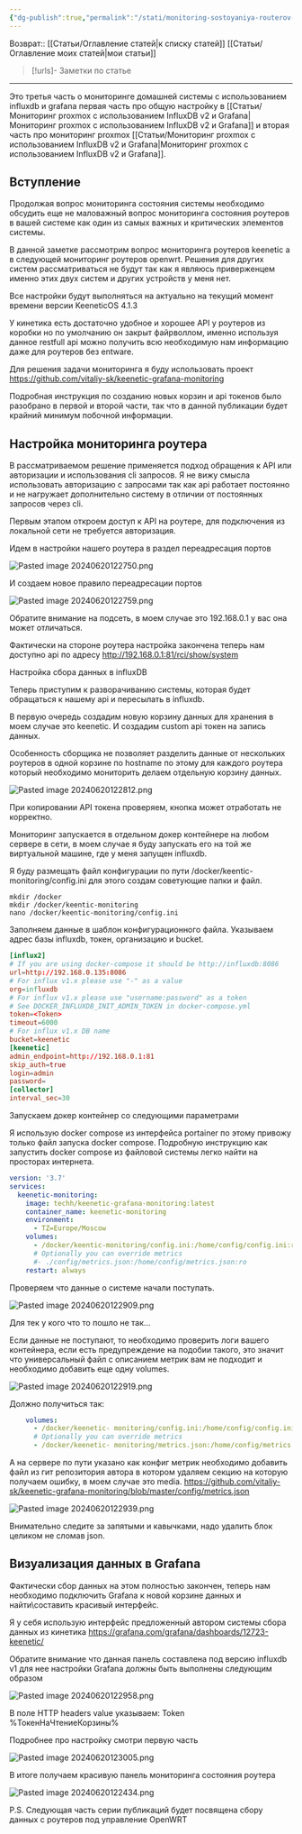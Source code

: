 ```yaml
---
{"dg-publish":true,"permalink":"/stati/monitoring-sostoyaniya-routerov-keenetic-v-influxdb-v2-i-grafana/","updated":"2024-09-23T23:50:21+03:00"}
---
```


Возврат:: [[Статьи/Оглавление статей\|к списку статей]]  [[Статьи/Оглавление моих статей\|мои статьи]] 
> [!urls]- Заметки по статье
>  

---
Это третья часть о мониторинге домашней системы с использованием influxdb и grafana первая часть про общую настройку в [[Статьи/Мониторинг proxmox с использованием InfluxDB v2 и Grafana\|Мониторинг proxmox с использованием InfluxDB v2 и Grafana]] и вторая часть про мониторинг proxmox [[Статьи/Мониторинг proxmox с использованием InfluxDB v2 и Grafana\|Мониторинг proxmox с использованием InfluxDB v2 и Grafana]].
## Вступление

Продолжая вопрос мониторинга состояния системы необходимо обсудить еще не маловажный вопрос мониторинга состояния роутеров в вашей системе как один из самых важных и критических элементов системы.

В данной заметке рассмотрим вопрос мониторинга роутеров keenetic а в следующей мониторинг роутеров openwrt. Решения для других систем рассматриваться не будут так как я являюсь приверженцем именно этих двух систем и других устройств у меня нет.

Все настройки будут выполняться на актуально на текущий момент времени версии KeeneticOS 4.1.3

У кинетика есть достаточно удобное и хорошее API у роутеров из коробки но по умолчанию он закрыт файрволлом, именно используя данное restfull api можно получить всю необходимую нам информацию даже для роутеров без entware.

Для решения задачи мониторинга я буду использовать проект https://github.com/vitaliy-sk/keenetic-grafana-monitoring

Подробная инструкция по созданию новых корзин и api токенов было разобрано в первой и второй части, так что в данной публикации будет крайний минимум побочной информации.

## Настройка мониторинга роутера

В рассматриваемом решение применяется подход обращения к API или авторизации и использования cli запросов. Я не вижу смысла использовать авторизацию с запросами так как api работает постоянно и не нагружает дополнительно систему в отличии от постоянных запросов через cli.

Первым этапом откроем доступ к API на роутере, для подключения из локальной сети не требуется авторизация.

Идем в настройки нашего роутера в раздел переадресация портов

![Pasted image 20240620122750.png](/img/user/%D0%98%D1%81%D1%85%D0%BE%D0%B4%D0%BD%D0%B8%D0%BA%D0%B8/Pasted%20image%2020240620122750.png)

И создаем новое правило переадресации портов

![Pasted image 20240620122759.png](/img/user/%D0%98%D1%81%D1%85%D0%BE%D0%B4%D0%BD%D0%B8%D0%BA%D0%B8/Pasted%20image%2020240620122759.png)

Обратите внимание на подсеть, в моем случае это 192.168.0.1 у вас она может отличаться.

Фактически на стороне роутера настройка закончена теперь нам доступно api по адресу http://192.168.0.1:81/rci/show/system

Настройка сбора данных в influxDB

Теперь приступим к разворачиванию системы, которая будет обращаться к нашему api и пересылать в influxdb.

В первую очередь создадим новую корзину данных для хранения в моем случае это keenetic. И создадим custom api токен на запись данных.

Особенность сборщика не позволяет разделить данные от нескольких роутеров в одной корзине по hostname по этому для каждого роутера который необходимо мониторить делаем отдельную корзину данных.

![Pasted image 20240620122812.png](/img/user/%D0%98%D1%81%D1%85%D0%BE%D0%B4%D0%BD%D0%B8%D0%BA%D0%B8/Pasted%20image%2020240620122812.png)

При копировании API токена проверяем, кнопка может отработать не корректно.

Мониторинг запускается в отдельном докер контейнере на любом сервере в сети, в моем случае я буду запускать его на той же виртуальной машине, где у меня запущен influxdb.

Я буду размещать файл конфигурации по пути /docker/keentic-monitoring/config.ini для этого создам советующие папки и файл.

```comand
mkdir /docker
mkdir /docker/keentic-monitoring
nano /docker/keentic-monitoring/config.ini
```
Заполняем данные в шаблон конфигурационного файла. Указываем адрес базы influxdb, токен, организацию и bucket.

```conf
[influx2]
# If you are using docker-compose it should be http://influxdb:8086
url=http://192.168.0.135:8086
# For influx v1.x please use "-" as a value
org=influxdb
# For influx v1.x please use "username:password" as a token
# See DOCKER_INFLUXDB_INIT_ADMIN_TOKEN in docker-compose.yml
token=<Token>
timeout=6000
# For influx v1.x DB name
bucket=keenetic
[keenetic]
admin_endpoint=http://192.168.0.1:81
skip_auth=true
login=admin
password=
[collector]
interval_sec=30
```
Запускаем докер контейнер со следующими параметрами

Я использую docker compose из интерфейса portainer по этому привожу только файл запуска docker compose. Подробную инструкцию как запустить docker compose из файловой системы легко найти на просторах интернета.

```yaml
version: '3.7'
services:
  keenetic-monitoring:
    image: techh/keenetic-grafana-monitoring:latest
    container_name: keenetic-monitoring
    environment:
      - TZ=Europe/Moscow
    volumes:
      - /docker/keentic-monitoring/config.ini:/home/config/config.ini:ro
      # Optionally you can override metrics
      #- ./config/metrics.json:/home/config/metrics.json:ro
    restart: always
```
Проверяем что данные о системе начали поступать.

![Pasted image 20240620122909.png](/img/user/%D0%98%D1%81%D1%85%D0%BE%D0%B4%D0%BD%D0%B8%D0%BA%D0%B8/Pasted%20image%2020240620122909.png)

Для тек у кого что то пошло не так...

Если данные не поступают, то необходимо проверить логи вашего контейнера, если есть предупреждение на подобии такого, это значит что универсальный файл с описанием метрик вам не подходит и необходимо добавить еще одну volumes.

![Pasted image 20240620122919.png](/img/user/%D0%98%D1%81%D1%85%D0%BE%D0%B4%D0%BD%D0%B8%D0%BA%D0%B8/Pasted%20image%2020240620122919.png)

Должно получиться так:

```yaml
    volumes:
      - /docker/keenetic- monitoring/config.ini:/home/config/config.ini:ro
      # Optionally you can override metrics
      - /docker/keenetic- monitoring/metrics.json:/home/config/metrics.json:ro
```
А на сервере по пути указано как конфиг метрик необходимо добавить файл из гит репозитория автора в котором удаляем секцию на которую получаем ошибку, в моем случае это media. https://github.com/vitaliy-sk/keenetic-grafana-monitoring/blob/master/config/metrics.json

![Pasted image 20240620122939.png](/img/user/%D0%98%D1%81%D1%85%D0%BE%D0%B4%D0%BD%D0%B8%D0%BA%D0%B8/Pasted%20image%2020240620122939.png)

Внимательно следите за запятыми и кавычками, надо удалить блок целиком не сломав json.

## Визуализация данных в Grafana

Фактически сбор данных на этом полностью закончен, теперь нам необходимо подключить Grafana к новой корзине данных и найти\составить красивый интерфейс.

Я у себя использую интерфейс предложенный автором системы сбора данных из кинетика https://grafana.com/grafana/dashboards/12723-keenetic/

Обратите внимание что данная панель составлена под версию influxdb v1 для нее настройки Grafana должны быть выполнены следующим образом

![Pasted image 20240620122958.png](/img/user/%D0%98%D1%81%D1%85%D0%BE%D0%B4%D0%BD%D0%B8%D0%BA%D0%B8/Pasted%20image%2020240620122958.png)

В поле HTTP headers value указываем: Token %ТокенНаЧтениеКорзины%

Подробнее про настройку смотри первую часть

![Pasted image 20240620123005.png](/img/user/%D0%98%D1%81%D1%85%D0%BE%D0%B4%D0%BD%D0%B8%D0%BA%D0%B8/Pasted%20image%2020240620123005.png)

В итоге получаем красивую панель мониторинга состояния роутера

![Pasted image 20240620122434.png](/img/user/%D0%98%D1%81%D1%85%D0%BE%D0%B4%D0%BD%D0%B8%D0%BA%D0%B8/Pasted%20image%2020240620122434.png)

P.S. Следующая часть серии публикаций будет посвящена сбору данных с роутеров под управление OpenWRT